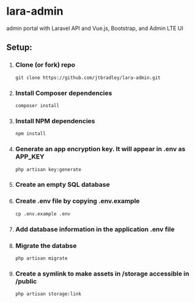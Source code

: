 # lara-admin
admin portal with Laravel API and Vue.js, Bootstrap, and Admin LTE UI

<h2>Setup:</h2>
<ol>
    <li><h3>Clone (or fork) repo</h3>
        <code>git clone https://github.com/jtbradley/lara-admin.git</code>
    </li>
    <li><h3>Install Composer dependencies</h3>
        <code>composer install</code>
    </li>
    <li><h3>Install NPM dependencies</h3>
        <code>npm install</code></li>
    <li><h3>Generate an app encryption key. It will appear in .env as APP_KEY</h3>
        <code>php artisan key:generate</code>
    </li>
    <li><h3>Create an empty SQL database</h3>
    </li>
    <li><h3>Create .env file by copying .env.example</h3>
        <code>cp .env.example .env</code></li>
    <li><h3>Add database information in the application .env file</h3>
    </li>
    <li><h3>Migrate the databse</h3>
        <code>php artisan migrate</code>
    </li>
    <li><h3>Create a symlink to make assets in /storage accessible in /public</h3>
        <code>php artisan storage:link</code>
    </li>
</ol>
